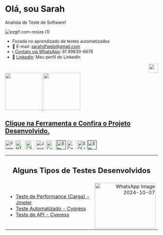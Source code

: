 # Olá, sou Sarah 
Analista de Teste de Software! <br> 

![ezgif com-resize (1)](https://github.com/sarahdfweb/sarahdfweb/assets/87348787/eaa8cc99-4e2a-413a-8885-a7cba1b39857)



-  Focada no aprendizado de testes automatizados
- 📧 E-mail: sarahdfweb@gmail.com
- 📞 <a href="https://wa.me/5561998306676">Contato via WhatsApp</a>: 61 99830-6676
- 🔗 <a href="https://www.linkedin.com/in/sarahdfweb/">LinkedIn</a>: Meu perfil do LinkedIn
 <div align="right">
  <img src="https://projectpokemon.org/images/normal-sprite/vivillon-meadow.gif" width="30" height="30">
   


</div>
<div>
  <a href="https://github.com/sarahdfweb">
  <img height="122em"src="https://github-readme-stats.vercel.app/api?username=sarahdfweb&show_icons=true&theme=radical&include_all_commits=true&count_private=true"/>  
  <img height="122em"src="https://github-readme-stats.vercel.app/api/top-langs/?username=sarahdfweb&layout=compact&langs_count=16&theme=radical"/>  
</div> 
    
<div>
   <h2>Clique na Ferramenta e Confira o Projeto Desenvolvido.</h2>

  <a href="https://www.figma.com/proto/q3rGN2U7WEVFT5cdE8vD4N/Untitled?page-id=0%3A1&type=design&node-id=1-4&viewport=680%2C485%2C0.25&t=oyOS89Fd8YNWBc79-1&scaling=scale-down&mode=design"><img width="30px" src="https://cdn.jsdelivr.net/gh/devicons/devicon/icons/figma/figma-original.svg" title="Figma" target="_blank"></a>
  <a href="https://sarahdfweb.github.io/books/"><img width="30px" src="https://cdn.jsdelivr.net/gh/devicons/devicon/icons/html5/html5-original-wordmark.svg" title="HTML5"></a>
  <a href="https://sarahdfweb.github.io/cartao-pokemon"><img width="30px" src="https://cdn.jsdelivr.net/gh/devicons/devicon/icons/css3/css3-original-wordmark.svg" title="CSS3"></a>
  <a href="https://sarahdfweb.github.io/xmen/"><img width="30px" src="https://cdn.jsdelivr.net/gh/devicons/devicon/icons/javascript/javascript-original.svg" title="JavaScript"></a>
  <a href="https://github.com/sarahdfweb/especializacao_testes_software/tree/main/Gherkin"><img width="30px" src="https://cucumber.io/cucumber/media/images/logos/icons/cucumber-open-icon.svg" title="Cucumber"></a>
  <a href=""><img width="30px" src="https://www.svgrepo.com/show/354202/postman-icon.svg" title="Em construção"></a>
  <a href="https://github.com/sarahdfweb/Teste-Api-Cypress"><img width="30px" src="https://asset.brandfetch.io/idIq_kF0rb/idv3zwmSiY.jpeg" title="Cypress"></a>
  <a href="https://github.com/sarahdfweb/SQLSERVER/tree/main"><img width="30px" src="https://github.com/sarahdfweb/sarahdfweb/assets/87348787/f94a8dea-654a-4393-8ce6-ebeb8cf01464" title="SQL/NOSQL"></a>
  <a href=""><img width="30px" src="https://jmeter.apache.org/images/jmeter_square.png" title="Em construção"></a>

</div>

  <table style="width: 100%;">
    <tr>
    <td colspan="2" style="text-align: center;">
     <h2>  Alguns Tipos de Testes Desenvolvidos</h2>
    </td>
  </tr>
  <tr>
    <td style="width: 70%;">
      <ul>
        <li><a href="https://github.com/sarahdfweb/Testeperformance/assets/87348787/caefa8b6-2bbd-4e5d-80ac-2c025ec5dc30" title="Teste de Carga" target="_blank">Teste de Performance (Carga) - Jmeter</a></li>
        <li><a href="https://reccloud.com/pt/u/ec8d1ae" title="Teste com Cypress" target="_blank">Teste Automatizado - Cypress</a></li>
        <li><a href="https://reccloud.com/pt/u/ec8d1ae" title="Teste API" target="_blank">Teste de API - Cypress</a></li>
     <!-- <li><a href="" title="Em Construção" target="_blank">Teste Selenium WebDriverIO</a></li> --> 
      </ul>
    </td>
    <td style="width: 30%; text-align: right;">
      <img src="https://github.com/user-attachments/assets/f5d97487-60ad-49d8-a002-a4856f535f4c" width="200" height="150" alt="WhatsApp Image 2024-10-07">
    </td>
  </tr>
</table>












